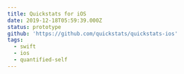 ```yaml
---
title: Quickstats for iOS
date: 2019-12-18T05:59:39.000Z
status: prototype
github: 'https://github.com/quickstats/quickstats-ios'
tags:
  - swift
  - ios
  - quantified-self
---
```



